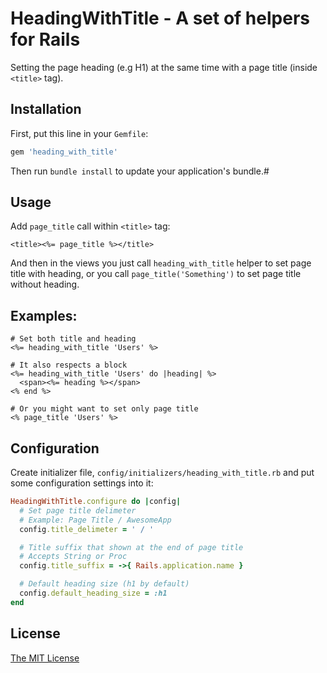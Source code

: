 # HeadingWithTitle - A set of helpers for Rails

Setting the page heading (e.g H1) at the same time with a page title (inside `<title>` tag).

## Installation

First, put this line in your `Gemfile`:

```ruby
gem 'heading_with_title'
```

Then run `bundle install` to update your application's bundle.# 

## Usage

Add `page_title` call within `<title>` tag:

```erb
<title><%= page_title %></title>
```

And then in the views you just call `heading_with_title` helper to set page title with
heading, or you call `page_title('Something')` to set page title without heading.

## Examples:
```erb
# Set both title and heading
<%= heading_with_title 'Users' %>

# It also respects a block
<%= heading_with_title 'Users' do |heading| %>
  <span><%= heading %></span>
<% end %>

# Or you might want to set only page title
<% page_title 'Users' %>
```
## Configuration

Create initializer file, `config/initializers/heading_with_title.rb` and put some
configuration settings into it:
```ruby
HeadingWithTitle.configure do |config|
  # Set page title delimeter
  # Example: Page Title / AwesomeApp
  config.title_delimeter = ' / '

  # Title suffix that shown at the end of page title
  # Accepts String or Proc
  config.title_suffix = ->{ Rails.application.name }

  # Default heading size (h1 by default)
  config.default_heading_size = :h1
end
```
## License

[The MIT License](https://github.com/tanraya/heading_with_title/blob/master/MIT-LICENSE)
